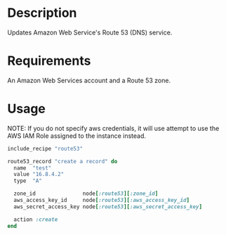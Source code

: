 Description
===========

Updates Amazon Web Service's Route 53 (DNS) service.

Requirements
============

An Amazon Web Services account and a Route 53 zone.

Usage
=====
NOTE: If you do not specify aws credentials, it will use attempt 
 to use the AWS IAM Role assigned to the instance instead.

```ruby
include_recipe "route53"

route53_record "create a record" do
  name  "test"
  value "16.8.4.2"
  type  "A"

  zone_id               node[:route53][:zone_id]
  aws_access_key_id     node[:route53][:aws_access_key_id]
  aws_secret_access_key node[:route53][:aws_secret_access_key]

  action :create
end
```
